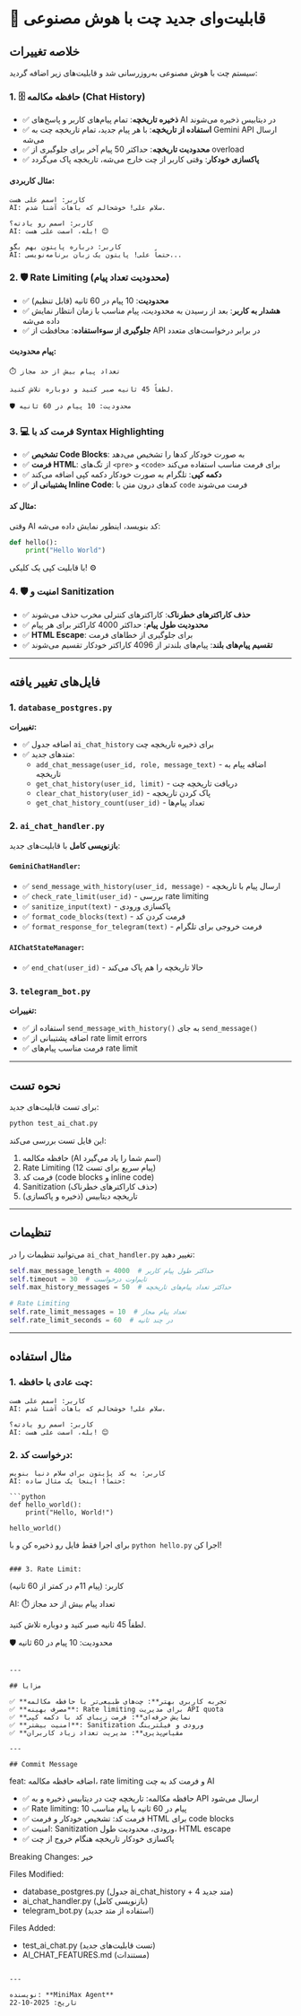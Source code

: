 # 🤖 قابلیت‌وای جدید چت با هوش مصنوعی

## خلاصه تغییرات

سیستم چت با هوش مصنوعی به‌روزرسانی شد و قابلیت‌های زیر اضافه گردید:

### 1. 🗄️ حافظه مکالمه (Chat History)

- ✅ **ذخیره تاریخچه**: تمام پیام‌های کاربر و پاسخ‌های AI در دیتابیس ذخیره می‌شوند
- ✅ **استفاده از تاریخچه**: با هر پیام جدید، تمام تاریخچه چت به Gemini API ارسال می‌شه
- ✅ **محدودیت تاریخچه**: حداکثر 50 پیام آخر برای جلوگیری از overload
- ✅ **پاکسازی خودکار**: وقتی کاربر از چت خارج می‌شه، تاریخچه پاک می‌گردد

#### مثال کاربردی:
```
کاربر: اسمم علی هست
AI: سلام علی! خوشحالم که باهات آشنا شدم.

کاربر: اسمم رو یادته؟
AI: بله، اسمت علی هست! 😊

کاربر: درباره پایتون بهم بگو
AI: حتماً علی! پایتون یک زبان برنامه‌نویسی...
```

### 2. 🛡️ Rate Limiting (محدودیت تعداد پیام)

- ✅ **محدودیت**: 10 پیام در 60 ثانیه (قابل تنظیم)
- ✅ **هشدار به کاربر**: بعد از رسیدن به محدودیت، پیام مناسب با زمان انتظار نمایش داده می‌شه
- ✅ **جلوگیری از سوءاستفاده**: محافظت از API در برابر درخواست‌های متعدد

#### پیام محدودیت:
```
⏱️ تعداد پیام بیش از حد مجاز

لطفاً 45 ثانیه صبر کنید و دوباره تلاش کنید.

🛡️ محدودیت: 10 پیام در 60 ثانیه
```

### 3. 💻 فرمت کد با Syntax Highlighting

- ✅ **تشخیص Code Blocks**: به صورت خودکار کدها را تشخیص می‌دهد
- ✅ **فرمت HTML**: از تگ‌های `<pre>` و `<code>` برای فرمت مناسب استفاده می‌کند
- ✅ **دکمه کپی**: تلگرام به صورت خودکار دکمه کپی اضافه می‌کند
- ✅ **پشتیبانی از Inline Code**: کدهای درون متن با `code` فرمت می‌شوند

#### مثال کد:
وقتی AI کد بنویسد، اینطور نمایش داده می‌شه:

```python
def hello():
    print("Hello World")
```

با قابلیت کپی یک کلیکی! ⚙️

### 4. 🛡️ امنیت و Sanitization

- ✅ **حذف کاراکترهای خطرناک**: کاراکترهای کنترلی مخرب حذف می‌شوند
- ✅ **محدودیت طول پیام**: حداکثر 4000 کاراکتر برای هر پیام
- ✅ **HTML Escape**: برای جلوگیری از خطاهای فرمت
- ✅ **تقسیم پیام‌های بلند**: پیام‌های بلندتر از 4096 کاراکتر خودکار تقسیم می‌شوند

---

## فایل‌های تغییر یافته

### 1. `database_postgres.py`

**تغییرات:**
- ✅ اضافه جدول `ai_chat_history` برای ذخیره تاریخچه چت
- ✅ متدهای جدید:
  - `add_chat_message(user_id, role, message_text)` - اضافه پیام به تاریخچه
  - `get_chat_history(user_id, limit)` - دریافت تاریخچه چت
  - `clear_chat_history(user_id)` - پاک کردن تاریخچه
  - `get_chat_history_count(user_id)` - تعداد پیام‌ها

### 2. `ai_chat_handler.py`

**بازنویسی کامل** با قابلیت‌های جدید:

#### `GeminiChatHandler`:
- ✅ `send_message_with_history(user_id, message)` - ارسال پیام با تاریخچه
- ✅ `check_rate_limit(user_id)` - بررسی rate limiting
- ✅ `sanitize_input(text)` - پاکسازی ورودی
- ✅ `format_code_blocks(text)` - فرمت کردن کد
- ✅ `format_response_for_telegram(text)` - فرمت خروجی برای تلگرام

#### `AIChatStateManager`:
- ✅ `end_chat(user_id)` - حالا تاریخچه را هم پاک می‌کند

### 3. `telegram_bot.py`

**تغییرات:**
- ✅ استفاده از `send_message_with_history()` به جای `send_message()`
- ✅ اضافه پشتیبانی از rate limit errors
- ✅ فرمت مناسب پیام‌های rate limit

---

## نحوه تست

برای تست قابلیت‌های جدید:

```bash
python test_ai_chat.py
```

این فایل تست بررسی می‌کند:
1. حافظه مکالمه (AI اسم شما را یاد می‌گیرد)
2. Rate Limiting (12 پیام سریع برای تست)
3. فرمت کد (code blocks و inline code)
4. Sanitization (حذف کاراکترهای خطرناک)
5. تاریخچه دیتابیس (ذخیره و پاکسازی)

---

## تنظیمات

می‌توانید تنظیمات را در `ai_chat_handler.py` تغییر دهید:

```python
self.max_message_length = 4000  # حداکثر طول پیام کاربر
self.timeout = 30  # تایم‌اوت درخواست
self.max_history_messages = 50  # حداکثر تعداد پیام‌های تاریخچه

# Rate Limiting
self.rate_limit_messages = 10  # تعداد پیام مجاز
self.rate_limit_seconds = 60  # در چند ثانیه
```

---

## مثال استفاده

### 1. چت عادی با حافظه:

```
کاربر: اسمم علی هست
AI: سلام علی! خوشحالم که باهات آشنا شدم.

کاربر: اسمم رو یادته؟
AI: بله، اسمت علی هست! 😊
```

### 2. درخواست کد:

```
کاربر: یه کد پایتون برای سلام دنیا بنویس
AI: حتماً! اینجا یک مثال ساده:

```python
def hello_world():
    print("Hello, World!")

hello_world()
```

برای اجرا فقط فایل رو ذخیره کن و با `python hello.py` اجرا کن!
```

### 3. Rate Limit:

```
کاربر: (پیام 11م در کمتر از 60 ثانیه)

AI: 
⏱️ تعداد پیام بیش از حد مجاز

لطفاً 45 ثانیه صبر کنید و دوباره تلاش کنید.

🛡️ محدودیت: 10 پیام در 60 ثانیه
```

---

## مزایا

✅ **تجربه کاربری بهتر**: چت‌های طبیعی‌تر با حافظه مکالمه  
✅ **مصرف بهینه**: Rate limiting برای مدیریت API quota  
✅ **نمایش حرفه‌ای**: فرمت زیبای کد با دکمه کپی  
✅ **امنیت بیشتر**: Sanitization ورودی و فیلترینگ  
✅ **مقیاس‌پذیری**: مدیریت تعداد زیاد کاربران  

---

## Commit Message

```
feat: اضافه حافظه مکالمه، rate limiting و فرمت کد به چت AI

- ✅ حافظه مکالمه: تاریخچه چت در دیتابیس ذخیره و به API ارسال می‌شود
- ✅ Rate limiting: 10 پیام در 60 ثانیه با پیام مناسب
- ✅ فرمت کد: تشخیص خودکار و فرمت HTML برای code blocks
- ✅ امنیت: Sanitization ورودی، محدودیت طول، HTML escape
- ✅ پاکسازی خودکار تاریخچه هنگام خروج از چت

Breaking Changes: خیر

Files Modified:
- database_postgres.py (جدول ai_chat_history + 4 متد جدید)
- ai_chat_handler.py (بازنویسی کامل)
- telegram_bot.py (استفاده از متد جدید)

Files Added:
- test_ai_chat.py (تست قابلیت‌های جدید)
- AI_CHAT_FEATURES.md (مستندات)
```

---

نویسنده: **MiniMax Agent**  
تاریخ: 2025-10-22
